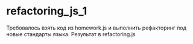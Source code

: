 # refactoring_js_1

Требовалось взять код из homework.js 
и выполнить рефакторинг под новые стандарты языка.
Результат в refactoring.js
